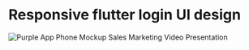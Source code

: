 # Responsive flutter login UI design
![Purple App Phone Mockup Sales Marketing Video Presentation](https://user-images.githubusercontent.com/45874654/183848022-4e64264e-af3f-4932-9e91-dfdd1d733b68.gif)
